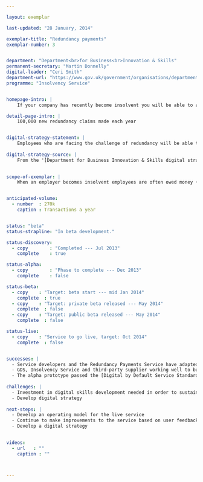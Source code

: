 ```yaml
---

layout: exemplar

last-updated: "28 January, 2014"

exemplar-title: "Redundancy payments"
exemplar-number: 3


department: "Department<br>for Business<br>Innovation & Skills"
permanent-secretary: "Martin Donnelly"
digital-leader: "Ceri Smith"
department-url: "https://www.gov.uk/government/organisations/department-for-business-innovation-skills"
programme: "Insolvency Service"


homepage-intro: |
    If your company has recently become insolvent you will be able to apply for redundancy payment online

detail-page-intro: |
    100,000 new redundancy claims made each year


digital-strategy-statement: |
    Employees who are facing the challenge of redundancy will be able to apply for and access financial support from Government in a more immediate and easy to navigate manner than current channels allow, as will the insolvency practitioners administering cases.
    
digital-strategy-source: |
    From the '[Department for Business Innovation & Skills digital strategy](http://discuss.bis.gov.uk/digitalstrategy/page/7/)' --- December 2012
    

scope-of-exemplar: |
    When an employer becomes insolvent employees are often owed money (especially for redundancy pay). The Redundancy Payments Service processes claims for statutory redundancy payments, which are paid from the National Insurance Fund (NIF). The current claim process is largely paper based, which leads to unnecessary cost and increased potential for errors and delays. The scope of the exemplar is to create a digital claim process that will reduce the handling of paper, identify potential problems within claims so that they may be resolved more quickly, and increase confidence and trust in the system for both claimants and insolvency practitioners.


anticipated-volume:
  - number  : 270k
    caption : Transactions a year


status: "beta"
status-strapline: "In beta development."

status-discovery:
  - copy        : "Completed --- Jul 2013"
    complete    : true

status-alpha:
  - copy        : "Phase to complete --- Dec 2013"
    complete    : false

status-beta:
  - copy    : "Target: beta start --- mid Jan 2014"
    complete  : true
  - copy    : "Target: private beta released --- May 2014"
    complete  : false
  - copy    : "Target: public beta released --- May 2014"
    complete  : false

status-live:
  - copy    : "Service to go live, target: Oct 2014"
    complete  : false


successes: |
  - Service developers and the Redundancy Payments Service have adapted well to [agile development](https://www.gov.uk/service-manual/agile)
  - GDS, Insolvency Service and third-party supplier working well to build the service
  - The alpha prototype passed the [Digital by Default Service Standard](https://www.gov.uk/service-manual/digital-by-default) assessment
  
challenges: |
  - Investment in digital skills development needed in order to sustain the service
  - Develop digital strategy 
 
next-steps: |
  - Develop an operating model for the live service
  - Continue to make improvements to the service based on user feedback 
  - Develop a digital strategy 
  

videos:
  - url   : ""
    caption : ""



---
```




